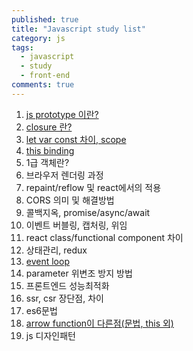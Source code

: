 ```yaml
---
published: true  
title: "Javascript study list"  
category: js  
tags:
  - javascript
  - study
  - front-end
comments: true
---
```


1. [js prototype 이란?](https://yhancsx.github.io/js/js-prototype/)  
2. [closure 란?](https://yhancsx.github.io/js/js-scope-hoisting-closure/)  
3. [let var const 차이, scope](https://yhancsx.github.io/js/js-scope-hoisting-closure/)  
4. [this binding](https://yhancsx.github.io/js/js-this/)
5. 1급 객체란?
6. 브라우저 렌더링 과정
7. repaint/reflow 및 react에서의 적용
8. CORS 의미 및 해결방법
9. 콜백지옥, promise/async/await  
10. 이벤트 버블링, 캡처링, 위임
11. react class/functional component 차이  
12. 상태관리, redux
13. [event loop](https://yhancsx.github.io/js/js-event-loop/)
14. parameter 위변조 방지 방법  
15. 프론트엔드 성능최적화
16. ssr, csr 장단점, 차이  
17. es6문법
18. [arrow function이 다른점(문법, this 외)](https://yhancsx.github.io/js/js-arrow-function/)
19. js 디자인패턴